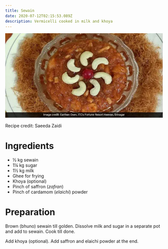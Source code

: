 ```yaml
---
title: Sewain
date: 2020-07-12T02:15:53.089Z
description: Vermicelli cooked in milk and khoya
---
```

![](seewain.webp)

Recipe credit: Saeeda Zaidi

# Ingredients

* ½ kg sewain
* 1¼ kg sugar
* 1½ kg milk
* Ghee for frying
* Khoya (optional)
* Pinch of saffron (*zafran*)
* Pinch of cardamom (*elaichi*) powder

# Preparation
Brown (bhuno) sewain till golden. Dissolve milk and sugar in a separate pot and add to sewain. Cook till done.

Add khoya (optional). Add saffron and elaichi powder at the end.
